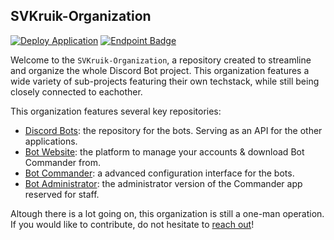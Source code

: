 ## SVKruik-Organization

[![Deploy Application](https://github.com/SVKruik-Organization/Bot-Website/actions/workflows/deploy.yml/badge.svg)](https://github.com/SVKruik-Organization/Bot-Website/actions/workflows/deploy.yml)
[![Endpoint Badge](https://img.shields.io/endpoint?url=https%3A%2F%2Fbots.stefankruik.com%2Fapi%2Fstatus%2Fbadge)](https://bots.stefankruik.com)

Welcome to the `SVKruik-Organization`, a repository created to streamline and organize the whole Discord Bot project. This organization features a wide variety of sub-projects featuring their own techstack, while still being closely connected to eachother.

This organization features several key repositories:

- [Discord Bots](https://github.com/SVKruik-Organization/Discord-Bots): the repository for the bots. Serving as an API for the other applications.
- [Bot Website](https://github.com/SVKruik-Organization/Bot-Website): the platform to manage your accounts & download Bot Commander from.
- [Bot Commander](https://github.com/SVKruik-Organization/Bot-Commander): a advanced configuration interface for the bots.
- [Bot Administrator](https://github.com/SVKruik-Organization/Bot-Administrator): the administrator version of the Commander app reserved for staff.

Altough there is a lot going on, this organization is still a one-man operation. If you would like to contribute, do not hesitate to [reach out](mailto:sv.kruik@gmail.com?subject=SVKruik%20Organization%20Contributing&body=Please%20specify%20in%20what%20part%20of%20the%20infrastructure%20you%20would%20like%20to%20contribute.%0A%0AOr%20just%20ask%20for%20my%20other%20modes%20of%20communication%2C%20and%20we%20can%20link!)!
